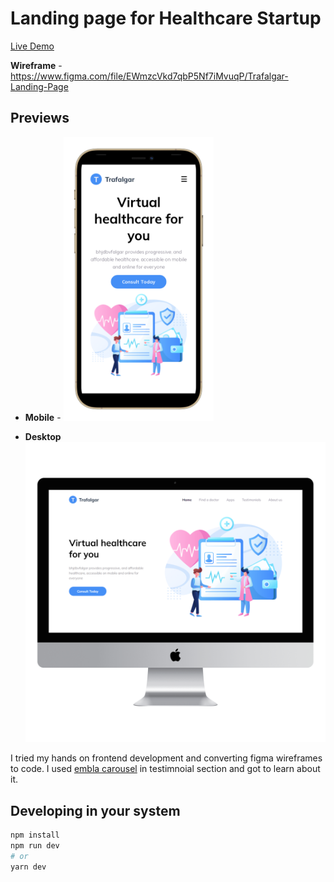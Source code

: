 # Landing page for Healthcare Startup

[Live Demo](https://healthcare-design-to-code-nextjs.vercel.app/)

**Wireframe** -
https://www.figma.com/file/EWmzcVkd7qbP5Nf7iMvuqP/Trafalgar-Landing-Page

## Previews

-   **Mobile** -
    <img src="./public/assets/previews/phone.png" width="50%" />

-   **Desktop**
    <img src="./public/assets/previews/desktop.png"/>

I tried my hands on frontend development and converting figma wireframes to code.
I used [embla carousel](https://www.embla-carousel.com/) in testimnoial section and got to learn about it.

## Developing in your system

```bash
npm install
npm run dev
# or
yarn dev
```

